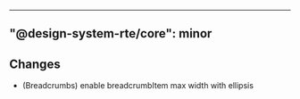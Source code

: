 ---
  "@design-system-rte/core": minor
  ---
  
  ## Changes

- (Breadcrumbs) enable breadcrumbItem max width with ellipsis
